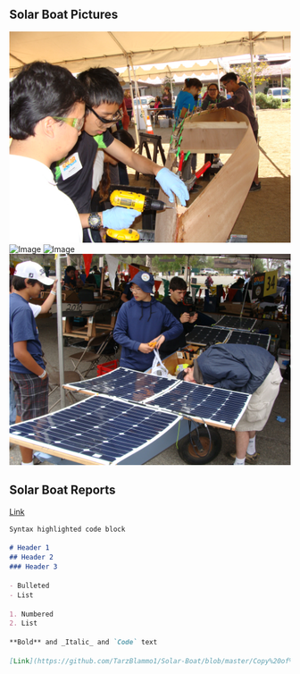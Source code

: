 ## Solar Boat Pictures

![Image](Building%20Hull.JPG)
![Image](At%20The%20Dock.JPG)
![Image](Driving%20Boat.JPG)
![Image](Preparing%20Boat.JPG)

## Solar Boat Reports

[Link](Copy%20of%202018%20Elec%20Report.pdf)


```markdown
Syntax highlighted code block

# Header 1
## Header 2
### Header 3

- Bulleted
- List

1. Numbered
2. List

**Bold** and _Italic_ and `Code` text

[Link](https://github.com/TarzBlammo1/Solar-Boat/blob/master/Copy%20of%202018%20Elec%20Report.pdf) and ![Image](src)
```


